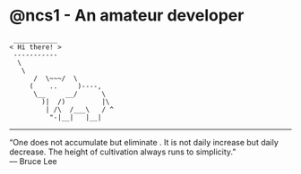 # @ncs1 - An amateur developer

```text
 ___________
< Hi there! >
 -----------
  \
   \
      /  \~~~/  \
     (    ..     )----,
      \__     __/      \
        )|  /)         |\
         | /\  /___\   / ^
          "-|__|   |__|

```

---

“One does not accumulate but eliminate . It is not daily increase but daily decrease. The height of cultivation always runs to simplicity.”  \
— Bruce Lee
